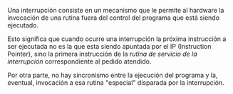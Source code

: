 Una interrupción consiste en un mecanismo que le permite al hardware la invocación de una rutina fuera del control del programa que está siendo ejecutado.

Esto significa que cuando ocurre una interrupción la próxima instrucción a ser ejecutada no es la que esta siendo apuntada por el IP (Instruction Pointer), sino la primera instrucción de la *rutina de servicio de la interrupción* correspondiente al pedido atendido.

Por otra parte, no hay sincronismo entre la ejecución del programa y la, eventual, invocación a esa rutina "especial" disparada por la interrupción.